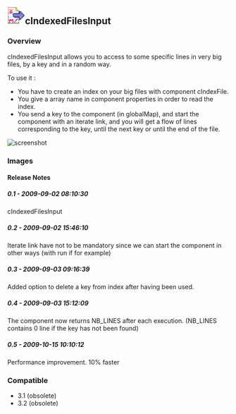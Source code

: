 ## <img src='./logo.jpg' width='40' height='40'>cIndexedFilesInput

### Overview
cIndexedFilesInput allows you to access to some specific lines in very big files, by a key and in a random way.

To use it :
- You have to create an index on your big files with component cIndexFile.
- You give a array name in component properties in order to read the index.
- You send a key to the component (in globalMap), and start the component with an iterate link, and you will get a flow of lines corresponding to the key, until the next key or until the end of the file.


![screenshot](https://talendforge.org/exchange/tos/upload_tos/extension-196/screenshot.jpg)
### Images




#### Release Notes

##### 0.1 - 2009-09-02 08:10:30
cIndexedFilesInput
##### 0.2 - 2009-09-02 15:46:10
Iterate link have not to be mandatory since we can start the component in other ways (with run if for example)
##### 0.3 - 2009-09-03 09:16:39
Added option to delete a key from index after having been used.
##### 0.4 - 2009-09-03 15:12:09
The component now returns NB_LINES after each execution. (NB_LINES contains 0 line if the key has not been found)
##### 0.5 - 2009-10-15 10:10:12
Performance improvement.
10% faster
### Compatible
 -  3.1 (obsolete)
 -   3.2 (obsolete)